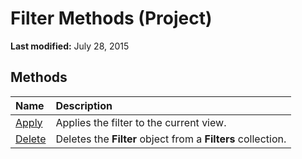 
# Filter Methods (Project)

 **Last modified:** July 28, 2015


## Methods



|**Name**|**Description**|
|:-----|:-----|
| [Apply](bc9a406c-d4ae-0fa5-a5b1-70bf3520fac4.md)|Applies the filter to the current view.|
| [Delete](f0227a43-efc6-0cba-25ee-dc6320ca1206.md)|Deletes the  **Filter** object from a **Filters** collection.|
